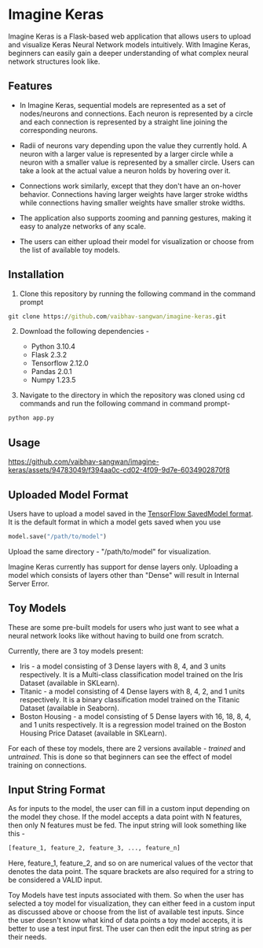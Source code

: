 # Imagine Keras

Imagine Keras is a Flask-based web application that allows users to upload and visualize Keras Neural Network models intuitively. With Imagine Keras, beginners can easily gain a deeper understanding of what complex neural network structures look like.

## Features

- In Imagine Keras, sequential models are represented as a set of nodes/neurons and connections. Each neuron is represented by a circle and each connection is represented by a straight line joining the corresponding neurons.

- Radii of neurons vary depending upon the value they currently hold. A neuron with a larger value is represented by a larger circle while a neuron with a smaller value is represented by a smaller circle. Users can take a look at the actual value a neuron holds by hovering over it. 

- Connections work similarly, except that they don't have an on-hover behavior. Connections having larger weights have larger stroke widths while connections having smaller weights have smaller stroke widths.

- The application also supports zooming and panning gestures, making it easy to analyze networks of any scale.

- The users can either upload their model for visualization or choose from the list of available toy models.

## Installation

1. Clone this repository by running the following command in the command prompt
```cmd
git clone https://github.com/vaibhav-sangwan/imagine-keras.git
```

2. Download the following dependencies -
   -  Python 3.10.4
   -  Flask 2.3.2
   -  Tensorflow 2.12.0
   -  Pandas 2.0.1
   -  Numpy 1.23.5

3. Navigate to the directory in which the repository was cloned using cd commands and run the following command in command prompt-
```cmd
python app.py
```

## Usage

https://github.com/vaibhav-sangwan/imagine-keras/assets/94783049/f394aa0c-cd02-4f09-9d7e-6034902870f8

## Uploaded Model Format

Users have to upload a model saved in the [TensorFlow SavedModel format](https://www.tensorflow.org/guide/keras/serialization_and_saving). It is the default format in which a model gets saved when you use 
```python
model.save("/path/to/model")
```

Upload the same directory - "/path/to/model" for visualization.

Imagine Keras currently has support for dense layers only. Uploading a model which consists of layers other than "Dense" will result in Internal Server Error.

## Toy Models

These are some pre-built models for users who just want to see what a neural network looks like without having to build one from scratch.

Currently, there are 3 toy models present:

- Iris - a model consisting of 3 Dense layers with 8, 4, and 3 units respectively. It is a Multi-class classification model trained on the Iris Dataset (available in SKLearn).
- Titanic - a model consisting of 4 Dense layers with 8, 4, 2, and 1 units respectively. It is a binary classification model trained on the Titanic Dataset (available in Seaborn).
- Boston Housing - a model consisting of 5 Dense layers with 16, 18, 8, 4, and 1 units respectively. It is a regression model trained on the Boston Housing Price Dataset (available in SKLearn).


For each of these toy models, there are 2 versions available - *trained* and *untrained*.
This is done so that beginners can see the effect of model training on connections.
## Input String Format

As for inputs to the model, the user can fill in a custom input depending on the model they chose. If the model accepts a data point with N features, then only N features must be fed. The input string will look something like this -
```python
[feature_1, feature_2, feature_3, ..., feature_n]
```
Here, feature_1, feature_2, and so on are numerical values of the vector that denotes the data point. The square brackets are also required for a string to be considered a VALID input.

Toy Models have test inputs associated with them. So when the user has selected a toy model for visualization, they can either feed in a custom input as discussed above or choose from the list of available test inputs.
Since the user doesn't know what kind of data points a toy model accepts, it is better to use a test input first. The user can then edit the input string as per their needs.